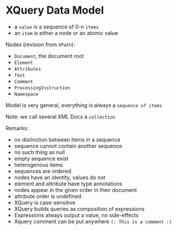 # XQuery Data Model

- a `value` is a sequence of 0-n `items`
- an `item` is either a node or an atomic value

Nodes (revision from `XPath`):
- `Document`, the document root
- `Element`
- `Attributes`
- `Text`
- `Comment`
- `ProcessingInstruction`
- `Namespace`

Model is very general, everything is always a `sequence of items`

Note: we call several XML Docs a `collection`

Remarks:
- no distinction between items in a sequence
- sequence cannot contain another sequence
- no such thing as null
- empty sequence exist
- heterogenous items
- sequences are ordered
- nodes have an identity, values do not
- element and attribute have type annotations
- nodes appear in the given order in their document
- attribute order is undefined
- XQuery is case-sensitive
- XQuery builds queries as composition of expressions
- Expressions always output a value, no side-effects
- Xquery comment can be put anywhere `(: This is a comment :)`
